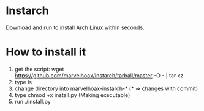 # Instarch
Download and run to install Arch Linux within seconds.

# How to install it
1. get the script: wget https://github.com/marvelhoax/instarch/tarball/master -O - | tar xz
2. type ls
3. change directory into marvelhoax-instarch-* (* => changes with commit)
4. type chmod +x install.py (Making executable)
5. run ./install.py
